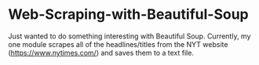 # Web-Scraping-with-Beautiful-Soup

Just wanted to do something interesting with Beautiful Soup. Currently, my one module scrapes all of the headlines/titles from the NYT website (https://www.nytimes.com/) and saves them to a text file.
